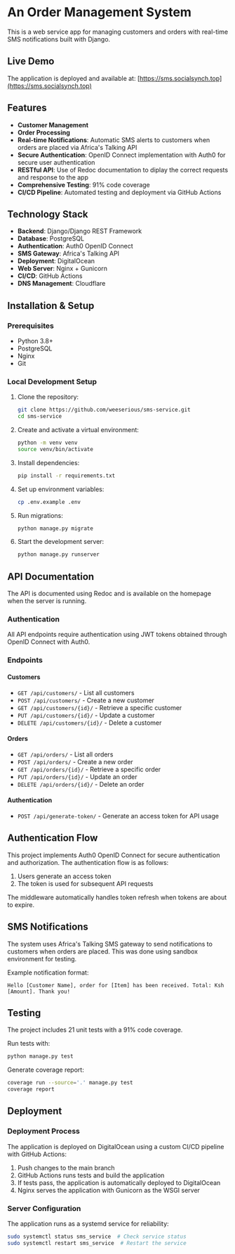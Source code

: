 # An Order Management System

This is a web service app for managing customers and orders with real-time SMS notifications built with Django.

##  Live Demo

The application is deployed and available at: [https://sms.socialsynch.top](https://sms.socialsynch.top)

##  Features

- **Customer Management**
- **Order Processing**
- **Real-time Notifications**: Automatic SMS alerts to customers when orders are placed via Africa's Talking API
- **Secure Authentication**: OpenID Connect implementation with Auth0 for secure user authentication
- **RESTful API**: Use of Redoc documentation to diplay the correct requests and response to the app
- **Comprehensive Testing**: 91% code coverage
- **CI/CD Pipeline**: Automated testing and deployment via GitHub Actions

##  Technology Stack

- **Backend**: Django/Django REST Framework
- **Database**: PostgreSQL
- **Authentication**: Auth0 OpenID Connect
- **SMS Gateway**: Africa's Talking API
- **Deployment**: DigitalOcean
- **Web Server**: Nginx + Gunicorn
- **CI/CD**: GitHub Actions
- **DNS Management**: Cloudflare

##  Installation & Setup

### Prerequisites

- Python 3.8+
- PostgreSQL
- Nginx
- Git

### Local Development Setup

1. Clone the repository:
   ```bash
   git clone https://github.com/weeserious/sms-service.git
   cd sms-service
   ```

2. Create and activate a virtual environment:
   ```bash
   python -m venv venv
   source venv/bin/activate
   ```

3. Install dependencies:
   ```bash
   pip install -r requirements.txt
   ```

4. Set up environment variables:
   ```bash
   cp .env.example .env
   ```

5. Run migrations:
   ```bash
   python manage.py migrate
   ```

6. Start the development server:
   ```bash
   python manage.py runserver
   ```

##  API Documentation

The API is documented using Redoc and is available on the homepage when the server is running.

### Authentication

All API endpoints require authentication using JWT tokens obtained through OpenID Connect with Auth0.

### Endpoints

#### Customers

- `GET /api/customers/` - List all customers
- `POST /api/customers/` - Create a new customer
- `GET /api/customers/{id}/` - Retrieve a specific customer
- `PUT /api/customers/{id}/` - Update a customer
- `DELETE /api/customers/{id}/` - Delete a customer

#### Orders

- `GET /api/orders/` - List all orders
- `POST /api/orders/` - Create a new order
- `GET /api/orders/{id}/` - Retrieve a specific order
- `PUT /api/orders/{id}/` - Update an order
- `DELETE /api/orders/{id}/` - Delete an order

#### Authentication

- `POST /api/generate-token/` - Generate an access token for API usage

##  Authentication Flow

This project implements Auth0 OpenID Connect for secure authentication and authorization. The authentication flow is as follows:

1. Users generate an access token
2. The token is used for subsequent API requests

The middleware automatically handles token refresh when tokens are about to expire.

##  SMS Notifications

The system uses Africa's Talking SMS gateway to send notifications to customers when orders are placed. This was done using sandbox environment for testing.

Example notification format:
```
Hello [Customer Name], order for [Item] has been received. Total: Ksh [Amount]. Thank you!
```

##  Testing

The project includes 21 unit tests with a 91% code coverage.

Run tests with:
```bash
python manage.py test
```

Generate coverage report:
```bash
coverage run --source='.' manage.py test
coverage report
```

##  Deployment

### Deployment Process

The application is deployed on DigitalOcean using a custom CI/CD pipeline with GitHub Actions:

1. Push changes to the main branch
2. GitHub Actions runs tests and build the application
3. If tests pass, the application is automatically deployed to DigitalOcean
4. Nginx serves the application with Gunicorn as the WSGI server

### Server Configuration

The application runs as a systemd service for reliability:

```bash
sudo systemctl status sms_service  # Check service status
sudo systemctl restart sms_service  # Restart the service
```

